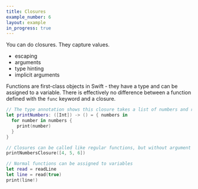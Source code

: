 ```yaml
---
title: Closures
example_number: 6
layout: example
in_progress: true
---
```


You can do closures. They capture values.

- escaping
- arguments
- type hinting
- implicit arguments

Functions are first-class objects in Swift - they have a type and can be assigned to a variable. There is effectively no difference between a function defined with the `func` keyword and a closure.

```swift
// The type annotation shows this closure takes a list of numbers and returns nothing
let printNumbers: ([Int]) -> () = { numbers in
  for number in numbers {
    print(number)
  }
}

// Closures can be called like regular functions, but without argument labels:
printNumbersClosure([4, 5, 6])

// Normal functions can be assigned to variables
let read = readLine
let line = read(true)
print(line!)
```
